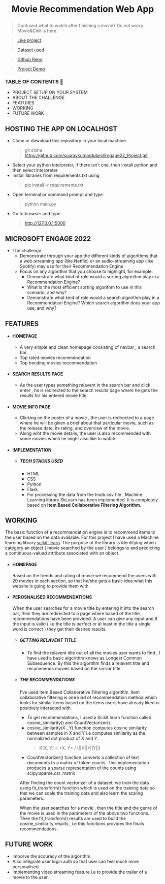 
# <p align="center"> Movie Recommendation Web App </p>
> Confused what to watch after finishing a movie? Do not worry Movie&Chill is here.

> [Live project](https://movieandchill.herokuapp.com)

> [Dataset used](https://www.kaggle.com/datasets/tmdb/tmdb-movie-metadata)

> [Github Repo](https://github.com/souravkumardubey/Engage22_Project)

> [Project Demo](https://youtu.be/v6cmuAiuaNg)

### TABLE OF CONTENTS 📙

- PROJECT SETUP ON YOUR SYSTEM
- ABOUT THE CHALLENGE
- FEATURES
- WORKING
- FUTURE WORK

## HOSTING THE APP ON LOCALHOST
  - Clone or download this repository in your local machine
    <br>
    > git clone https://github.com/souravkumardubey/Engage22_Project.git
  - Select your python interpreter, if there isn't one, then install python and then select interpreter.
  - Install libraries from requirements.txt using
    <br>
    > pip install -r requirements.txt
  - Open terminal or command prompt and type
    <br>
    > python main.py
  - Go to browser and type
    <br>
    > http://127.0.0.1:5000

## MICROSOFT ENGAGE 2022

- The challenge
  - Demonstrate through your app the different kinds of algorithms that a web-streaming app (like Netflix) or an audio-streaming app (like Spotify) may use for their Recommendation Engine.
  - Focus on any algorithm that you choose to highlight, for example:
    - Demonstrate what kind of role would a sorting algorithm play in a Recommendation Engine?
    - What is the most efficient sorting algorithm to use in this scenario, and why?
    - Demonstrate what kind of role would a search algorithm play in a Recommendation Engine? Which search algorithm does your app use, and why?

## FEATURES

- #### HOMEPAGE
  - A very simple and clean homepage consisting of navbar , a search bar.
  - Top rated movies recommendation
  - Top trending movies recommendation

- #### SEARCH RESULTS PAGE
    - As the user types something relavent in the search bar and click enter , he is redirected to the search results page where he gets the results for his entered movie title.

- #### MOVIE INFO PAGE
    -  Clicking on the poster of a movie , the user is redirected to a page where he will be given a brief about that particular movie, such as the release date, its rating, and overview of the movie.
    -  Along wiht the movie details, the user is also recommended with some movies which he might also like to watch.

- #### IMPLEMENTATION
    - ##### TECH STACKS USED
      - HTML
      - CSS
      - Python
      - Flask
      - For processing the data from the tmdb.csv file , Machine Learning library SkLearn has been implemented. It is completely based on <span style = "font-weight: bold;">Item Based Collaborative Filtering Algorithm</span>.

## WORKING
The basic function of a recommendation engine is to recommend items to the user based on the data available. For this project I have used a Machine learning library [scikit-learn](https://scikit-learn.org/stable/).
The purpose of the library is identifying which category an object ( movie searched by the user ) belongs to and predicting a continuous-valued attribute associated with an object.

- #### HOMEPAGE
  Based on the trends and rating of movie we recommend the users with 20 movies in each section, so that he/she gets a basic idea what this website is going to provide them with.
- #### PEROSNALISED RECOMMENDATIONS
  When the user searches for a movie title by entering it into the search bar, then they are redirected to a page where based of the title, recommendations have been provided. A user can give any input and if the input is valid ( i.e the title is perfect or at least in the title a single word is correct ) they get their desired results.
  - ##### GETTING RELAVENT TITLE
    - To find the relavent title out of all the movies user wants to find , I have used a basic algorithm knows as Longest Common Subsequence. By this the algorithm finds a relavent title and recommends movies based on the similar title.
  - ##### THE RECOMMENDATIONS
    I've used Item Based Collaborative Filtering algorithm. Item collaborative filtering is one kind of recommendation method which looks for similar items based on the items users have already liked or positively interacted with. 
    - To get recommendations, I used a Scikit learn function called cosine_similarity() and CountVectorizer().
    - cosine_similarity(X , Y) function computes cosine similarity between samples in X and Y i.e computes similarity as the normalized dot product of X and Y.
      > K(X, Y) = <X, Y> / (||X||*||Y||)
    - CountVectorizer() function converts a collection of text documents to a matrix of token counts. This implementation produces a sparse representation of the counts using scipy.sparse.csr_matrix
    
    After finding the count vectorizer of a dataset, we train the data using fit_transform() function which is used on the training data so that we can scale the training data and also learn the scaling parameters.
    
    When the user searches for a movie , then the title and the genre of the movie is used in the parameters of the above two functions. Then the fit_transform() results are used to build the cosine_similarity results , i.e this functions provides the finals recommendations.

## FUTURE WORK
  - Imporve the accuracy of the algorithm.
  - Also integrate user login auth so that user can feel much more personalised.
  - Implementing video streaming feature i.e to provide the trailer of a movie to the user.
